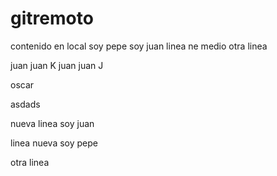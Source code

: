 # gitremoto

contenido en local soy pepe soy juan
linea ne medio
otra linea

juan juan K
juan juan J

oscar

asdads



nueva linea soy juan


linea nueva soy pepe


otra linea